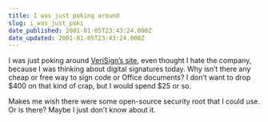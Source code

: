 ```yaml
---
title: I was just poking around
slug: i_was_just_poki
date_published: 2001-01-05T23:43:24.000Z
date_updated: 2001-01-05T23:43:24.000Z
---
```


I was just poking around [VeriSign’s site](http://www.verisign.com/products/signing/index.html), even thought I hate the company, because I was thinking about digital signatures today. Why isn’t there any cheap or free way to sign code or Office documents? I don’t want to drop $400 on that kind of crap, but I would spend $25 or so.

Makes me wish there were some open-source security root that I could use. Or is there? Maybe I just don’t know about it.
